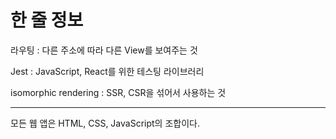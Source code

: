# 한 줄 정보

라우팅 : 다른 주소에 따라 다른 View를 보여주는 것

Jest : JavaScript, React를 위한 테스팅 라이브러리

isomorphic rendering : SSR, CSR을 섞어서 사용하는 것



---

모든 웹 앱은 HTML, CSS, JavaScript의 조합이다.